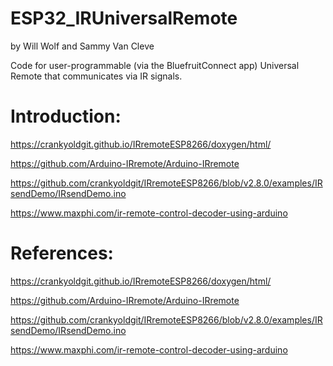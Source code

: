 # ESP32_IRUniversalRemote
by Will Wolf and Sammy Van Cleve


Code for user-programmable (via the BluefruitConnect app) Universal Remote that communicates via IR signals.

# Introduction:

https://crankyoldgit.github.io/IRremoteESP8266/doxygen/html/

https://github.com/Arduino-IRremote/Arduino-IRremote

https://github.com/crankyoldgit/IRremoteESP8266/blob/v2.8.0/examples/IRsendDemo/IRsendDemo.ino

https://www.maxphi.com/ir-remote-control-decoder-using-arduino


# References:

https://crankyoldgit.github.io/IRremoteESP8266/doxygen/html/

https://github.com/Arduino-IRremote/Arduino-IRremote

https://github.com/crankyoldgit/IRremoteESP8266/blob/v2.8.0/examples/IRsendDemo/IRsendDemo.ino

https://www.maxphi.com/ir-remote-control-decoder-using-arduino
